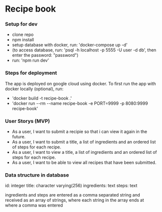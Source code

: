 # Recipe book #

### Setup for dev ###
- clone repo
- npm install
- setup database with docker, run: 'docker-compose up -d'
- (to access database, run: 'psql -h localhost -p 5555 -U user -d db', then enter the password: "password")
- run: 'npm run dev'

### Steps for deployment ###
The app is deployed on google cloud using docker.
To first run the app with docker locally (optional), run:
- 'docker build -t recipe-book .'
- 'docker run --rm --name recipe-book -e PORT=9999 -p 8080:9999 recipe-book'

### User Storys (MVP) ###
- As a user, I want to submit a recipie so that i can view it again in the future.
- As a user, I want to submit a title, a list of ingredients and an ordered list of steps for each recipe.
- As a user, I want to view a title, a list of ingredients and an ordered list of steps for each recipe.
- As a user, I want to be able to view all recipes that have been submitted.

### Data structure in database ###
id: integer
title: character varying(256)
ingredients: text 
steps: text 

ingredients and steps are entered as a comma separated string and received as an array of strings, where each string in the array ends at where a comma was entered

